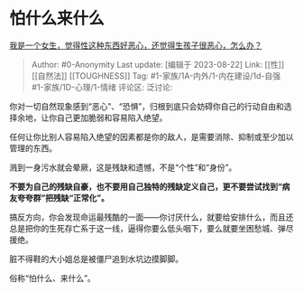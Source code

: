 # 怕什么来什么
[我是一个女生，觉得性这种东西好恶心，还觉得生孩子很恶心，怎么办？](https://www.zhihu.com/question/35435036/answer/3070455242)

> Author: #0-Anonymity
> Last update: [编辑于 2023-08-22]
> Link: [[性]] [[自然法]] [[TOUGHNESS]]
> Tag: #1-家族/1A-内外/1-内在建设/1d-自强 #1-家族/1D-心理/1-情绪 
> 评论区:
> 泛讨论:

你对一切自然现象感到“恶心”、“恐惧”，归根到底只会妨碍你自己的行动自由和选择余地，让你自己更加脆弱和容易陷入绝望。

任何让你比别人容易陷入绝望的因素都是你的敌人，是需要消除、抑制或至少加以管理的东西。

溅到一身污水就会晕厥，这是残缺和遗憾，不是“个性”和“身份”。

**不要为自己的残缺自豪，也不要用自己独特的残缺定义自己，更不要尝试找到“病友夸夸群”把残缺“正常化”。**

搞反方向，你会发现命运最残酷的一面——你讨厌什么，就要给安排什么，而且还总是把你的生死存亡系于这一线，逼得你要么低头咽下，要么就要坐困愁城、弹尽援绝。

脏不得鞋的大小姐总是被僵尸追到水坑边摸脚脚。

俗称“怕什么、来什么”。